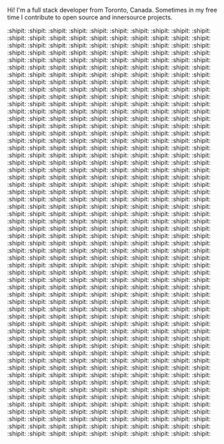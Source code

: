 Hi! I'm a full stack developer from Toronto, Canada. Sometimes in my free time I contribute to open source and innersource projects.

:shipit: :shipit: :shipit: :shipit: :shipit: :shipit: :shipit: :shipit: :shipit: :shipit: :shipit: :shipit: :shipit: :shipit: :shipit: :shipit: :shipit: :shipit: :shipit: :shipit: :shipit: :shipit: :shipit: :shipit: :shipit: :shipit: :shipit: :shipit: :shipit: :shipit: :shipit: :shipit: :shipit: :shipit: :shipit: :shipit: :shipit: :shipit: :shipit: :shipit: :shipit: :shipit: :shipit: :shipit: :shipit: :shipit: :shipit: :shipit: :shipit: :shipit: :shipit: :shipit: :shipit: :shipit: :shipit: :shipit: :shipit: :shipit: :shipit: :shipit: :shipit: :shipit: :shipit: :shipit: :shipit: :shipit: :shipit: :shipit: :shipit: :shipit: :shipit: :shipit: :shipit: :shipit: :shipit: :shipit: :shipit: :shipit: :shipit: :shipit: :shipit: :shipit: :shipit: :shipit: :shipit: :shipit: :shipit: :shipit: :shipit: :shipit: :shipit: :shipit: :shipit: :shipit: :shipit: :shipit: :shipit: :shipit: :shipit: :shipit: :shipit: :shipit: :shipit: :shipit: :shipit: :shipit: :shipit: :shipit: :shipit: :shipit: :shipit: :shipit: :shipit: :shipit: :shipit: :shipit: :shipit: :shipit: :shipit: :shipit: :shipit: :shipit: :shipit: :shipit: :shipit: :shipit: :shipit: :shipit: :shipit: :shipit: :shipit: :shipit: :shipit: :shipit: :shipit: :shipit: :shipit: :shipit: :shipit: :shipit: :shipit: :shipit: :shipit: :shipit: :shipit: :shipit: :shipit: :shipit: :shipit: :shipit: :shipit: :shipit: :shipit: :shipit: :shipit: :shipit: :shipit: :shipit: :shipit: :shipit: :shipit: :shipit: :shipit: :shipit: :shipit: :shipit: :shipit: :shipit: :shipit: :shipit: :shipit: :shipit: :shipit: :shipit: :shipit: :shipit: :shipit: :shipit: :shipit: :shipit: :shipit: :shipit: :shipit: :shipit: :shipit: :shipit: :shipit: :shipit: :shipit: :shipit: :shipit: :shipit: :shipit: :shipit: :shipit: :shipit: :shipit: :shipit: :shipit: :shipit: :shipit: :shipit: :shipit: :shipit: :shipit: :shipit: :shipit: :shipit: :shipit: :shipit: :shipit: :shipit: :shipit: :shipit: :shipit: :shipit: :shipit: :shipit: :shipit: :shipit: :shipit: :shipit: :shipit: :shipit: :shipit: :shipit: :shipit: :shipit: :shipit: :shipit: :shipit: :shipit: :shipit: :shipit: :shipit: :shipit: :shipit: :shipit: :shipit: :shipit: :shipit: :shipit: :shipit: :shipit: :shipit: :shipit: :shipit: :shipit: :shipit: :shipit: :shipit: :shipit: :shipit: :shipit: :shipit: :shipit: :shipit: :shipit: :shipit: :shipit: :shipit: :shipit: :shipit: :shipit: :shipit: :shipit: :shipit: :shipit: :shipit: :shipit: :shipit: :shipit: :shipit: :shipit: :shipit: :shipit: :shipit: :shipit: :shipit: :shipit: :shipit: :shipit: :shipit: :shipit: :shipit: :shipit: :shipit: :shipit: :shipit: :shipit: :shipit: :shipit: :shipit: :shipit: :shipit: :shipit: :shipit: :shipit: :shipit: :shipit: :shipit: :shipit: :shipit: :shipit: :shipit: :shipit: :shipit: :shipit: :shipit: :shipit: :shipit: :shipit: :shipit: :shipit: :shipit: :shipit: :shipit: :shipit: :shipit: :shipit: :shipit: :shipit: :shipit: :shipit: :shipit: :shipit: :shipit: :shipit: :shipit: :shipit: :shipit: :shipit: :shipit: :shipit: :shipit: :shipit: :shipit: :shipit: :shipit: :shipit: :shipit: :shipit: :shipit: :shipit: :shipit: :shipit: :shipit: :shipit: :shipit: :shipit: :shipit: :shipit: :shipit: :shipit: :shipit: :shipit: :shipit: :shipit: :shipit: :shipit: :shipit: :shipit: :shipit: :shipit: :shipit: :shipit: :shipit: :shipit: :shipit: :shipit: :shipit: :shipit: :shipit: :shipit: :shipit: :shipit: :shipit: :shipit: :shipit: :shipit: :shipit: :shipit: :shipit: :shipit: :shipit: :shipit: :shipit: :shipit: :shipit: :shipit: :shipit: :shipit: :shipit: :shipit: :shipit: :shipit: :shipit: :shipit: :shipit: :shipit: :shipit: :shipit: :shipit: :shipit: :shipit: :shipit: :shipit: :shipit: :shipit: :shipit: :shipit: :shipit: :shipit: :shipit: :shipit: :shipit: :shipit: :shipit: :shipit: :shipit: :shipit: :shipit: :shipit: :shipit: :shipit: :shipit: :shipit: :shipit: :shipit: :shipit: :shipit: :shipit: :shipit: :shipit: :shipit: :shipit: :shipit: :shipit: :shipit: :shipit: :shipit: :shipit: :shipit: :shipit: :shipit: :shipit: :shipit: :shipit: :shipit: :shipit: :shipit: :shipit: :shipit: :shipit: :shipit: :shipit: :shipit: :shipit: :shipit: :shipit: :shipit: :shipit: :shipit: :shipit: :shipit: :shipit: :shipit: :shipit: :shipit: :shipit: :shipit: :shipit: :shipit: :shipit: :shipit: :shipit: :shipit: :shipit: :shipit: :shipit: :shipit: :shipit: :shipit: :shipit: :shipit: :shipit: :shipit: :shipit: :shipit: :shipit: :shipit: :shipit: :shipit: :shipit: :shipit: :shipit: :shipit: :shipit: :shipit: :shipit: :shipit: :shipit: :shipit: :shipit: :shipit: :shipit: :shipit: :shipit: :shipit: :shipit: :shipit: :shipit: :shipit: :shipit: :shipit: :shipit: :shipit: :shipit: :shipit: :shipit: :shipit: :shipit: :shipit: :shipit: :shipit: :shipit: :shipit: :shipit: :shipit: :shipit: :shipit: :shipit: :shipit: :shipit: :shipit: :shipit: :shipit: :shipit: :shipit: :shipit: :shipit: :shipit: :shipit: :shipit: :shipit: :shipit: :shipit: :shipit: :shipit: :shipit: :shipit: :shipit: :shipit: :shipit: :shipit: :shipit: :shipit: :shipit: :shipit: :shipit:
